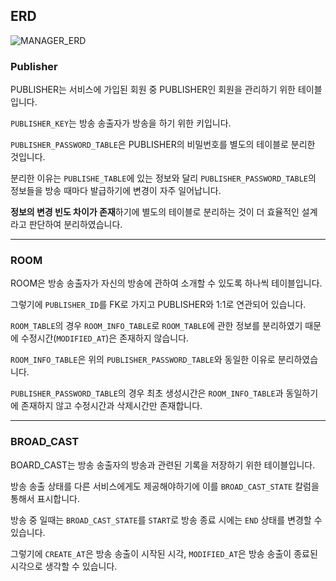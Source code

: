 ## ERD

![MANAGER_ERD](https://user-images.githubusercontent.com/102807742/218324182-6e7a35bb-8234-4b44-bc4b-0088c5539521.png)

### Publisher

PUBLISHER는 서비스에 가입된 회원 중 PUBLISHER인 회원을 관리하기 위한 테이블입니다.

`PUBLISHER_KEY`는 방송 송출자가 방송을 하기 위한 키입니다.

`PUBLISHER_PASSWORD_TABLE`은 PUBLISHER의 비밀번호를 별도의 테이블로 분리한 것입니다.

분리한 이유는 `PUBLISHE_TABLE`에 있는 정보와 달리 `PUBLISHER_PASSWORD_TABLE`의 정보들을 방송 때마다 발급하기에 변경이 자주 일어납니다.

**정보의 변경 빈도 차이가 존재**하기에 별도의 테이블로 분리하는 것이 더 효율적인 설계라고 판단하여 분리하였습니다.

---

### ROOM

ROOM은 방송 송출자가 자신의 방송에 관하여 소개할 수 있도록 하나씩 테이블입니다.

그렇기에 `PUBLISHER_ID`를 FK로 가지고 PUBLISHER와 1:1로 연관되어 있습니다.

`ROOM_TABLE`의 경우 `ROOM_INFO_TABLE`로 `ROOM_TABLE`에 관한 정보를 분리하였기 때문에 수정시간(`MODIFIED_AT`)은 존재하지 않습니다. 

`ROOM_INFO_TABLE`은 위의 `PUBLISHER_PASSWORD_TABLE`와 동일한 이유로 분리하였습니다.

`PUBLISHER_PASSWORD_TABLE`의 경우 최초 생성시간은 `ROOM_INFO_TABLE`과 동일하기에 존재하지 않고 수정시간과 삭제시간만 존재합니다.

---

### BROAD_CAST

BOARD_CAST는 방송 송출자의 방송과 관련된 기록을 저장하기 위한 테이블입니다.

방송 송출 상태를 다른 서비스에게도 제공해야하기에 이를 `BROAD_CAST_STATE` 칼럼을 통해서 표시합니다.

방송 중 일때는 `BROAD_CAST_STATE`를 `START`로 방송 종료 시에는 `END` 상태를 변경할 수 있습니다.

그렇기에 `CREATE_AT`은 방송 송출이 시작된 시각, `MODIFIED_AT`은 방송 송출이 종료된 시각으로 생각할 수 있습니다.
